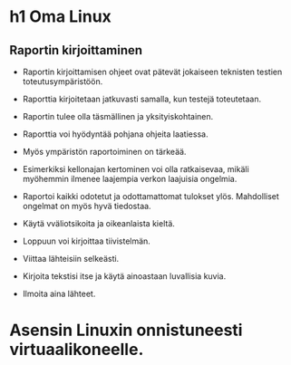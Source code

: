 # h1 Oma Linux

## Raportin kirjoittaminen

- Raportin kirjoittamisen ohjeet ovat pätevät jokaiseen teknisten testien toteutusympäristöön.

- Raporttia kirjoitetaan jatkuvasti samalla, kun testejä toteutetaan.

- Raportin tulee olla täsmällinen ja yksityiskohtainen.

- Raporttia voi hyödyntää pohjana ohjeita laatiessa.

- Myös ympäristön raportoiminen on tärkeää.

- Esimerkiksi kellonajan kertominen voi olla ratkaisevaa, mikäli myöhemmin ilmenee laajempia verkon laajuisia ongelmia.

- Raportoi kaikki odotetut ja odottamattomat tulokset ylös. Mahdolliset ongelmat on myös hyvä tiedostaa.

- Käytä vväliotsikoita ja oikeanlaista kieltä.

- Loppuun voi kirjoittaa tiivistelmän.

- Viittaa lähteisiin selkeästi.

- Kirjoita tekstisi itse ja käytä ainoastaan luvallisia kuvia.

- Ilmoita aina lähteet.




# Asensin Linuxin onnistuneesti virtuaalikoneelle.
